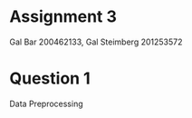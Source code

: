 Assignment 3 
================

Gal Bar 200462133, Gal Steimberg 201253572



Question 1
================
Data Preprocessing
